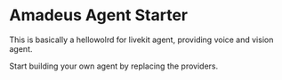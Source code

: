 # Amadeus Agent Starter
This is basically a hellowolrd for livekit agent, providing voice and vision agent.

Start building your own agent by replacing the providers.